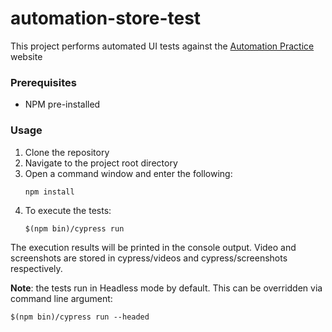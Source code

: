 # automation-store-test
This project performs automated UI tests against the [Automation Practice](http://automationpractice.com/) website

### Prerequisites
* NPM pre-installed

### Usage
1. Clone the repository
2. Navigate to the project root directory
3. Open a command window and enter the following:
    ```
    npm install
    ```
4. To execute the tests:
 	```
    $(npm bin)/cypress run
    ```
The execution results will be printed in the console output. Video and screenshots are stored in cypress/videos and cypress/screenshots respectively.


**Note**: the tests run in Headless mode by default. This can be overridden via command line argument:
```
$(npm bin)/cypress run --headed
```